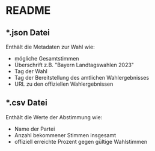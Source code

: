 # README

## *.json Datei
Enthält die Metadaten zur Wahl wie:

* mögliche Gesamtstimmen
* Überschrift z.B. "Bayern Landtagswahlen 2023"
* Tag der Wahl
* Tag der Bereitstellung des amtlichen Wahlergebnisses
* URL zu den offiziellen Wahlergebnissen 

## *.csv Datei
Enthält die Werte der Abstimmung wie:

* Name der Partei
* Anzahl bekommener Stimmen insgesamt
* offiziell erreichte Prozent gegen gültige Wahlstimmen

